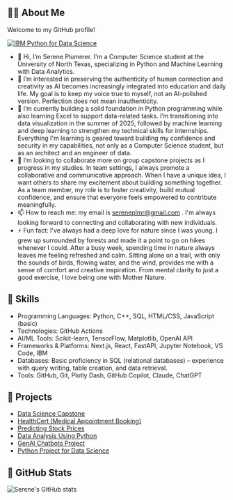 ## 👨‍💻 About Me

Welcome to my GitHub profile!

[![IBM Python for Data Science](https://images.credly.com/size/110x110/images/169512d3-cef6-43e3-bec8-e6af2723a076/image.png)](https://www.credly.com/badges/79f5a6d2-612e-4ef2-ae20-186168434e42/public_url)




- 👋 Hi, I’m Serene Plummer. I'm a Computer Science student at the University of North Texas, specializing in Python and Machine Learning with Data Analytics. 
- 👀 I’m interested in preserving the authenticity of human connection and creativity as AI becomes increasingly integrated into education and daily life. My goal is to keep my voice true to myself, not an AI-polished version. Perfection does not mean inauthenticity.   
- 🌱 I’m currently building a solid foundation in Python programming while also learning Excel to support data-related tasks. I’m transitioning into data visualization in the summer of 2025, followed by machine learning and deep learning to strengthen my technical skills for internships. Everything I'm learning is geared toward building my confidence and security in my capabilities, not only as a Computer Science student, but as an architect and an engineer of data.  
- 💞️ I’m looking to collaborate more on group capstone projects as I progress in my studies. In team settings, I always promote a collaborative and communicative approach. When I have a unique idea, I want others to share my excitement about building something together. As a team member, my role is to foster creativity, build mutual confidence, and ensure that everyone feels empowered to contribute meaningfully.
- 📫 How to reach me: my email is sereneplmr@gmail.com . I'm always looking forward to connecting and collaborating with new individuals.
- ⚡ Fun fact: I've always had a deep love for nature since I was young. I grew up surrounded by forests and made it a point to go on hikes whenever I could. After a busy week, spending time in nature always leaves me feeling refreshed and calm. Sitting alone on a trail, with only the sounds of birds, flowing water, and the wind, provides me with a sense of comfort and creative inspiration. From mental clarity to just a good exercise, I love being one with Mother Nature.


## 🌟 Skills

- Programming Languages: Python, C++, SQL, HTML/CSS, JavaScript (basic)
- Technologies: GitHub Actions
- AI/ML Tools: Scikit-learn, TensorFlow, Matplotlib, OpenAI API
- Frameworks & Platforms: Next.js, React, FastAPI, Jupyter Notebook, VS Code, IBM
- Databases: Basic proficiency in SQL (relational databases) – experience with query writing, table creation, and data retrieval.
- Tools: GitHub, Git, Plotly Dash, GitHub Copilot, Claude, ChatGPT

  
## 🚀 Projects

- [Data Science Capstone](https://github.com/serene4444/Data-Science-Capstone)
- [HealthCert (Medical Appointment Booking)](https://github.com/serene4444/Medical-Appointment-Booking)
- [Predicting Stock Prices](https://github.com/serene4444/Prediciting-Stock-Prices)
- [Data Analysis Using Python](https://github.com/serene4444/COVID19-Data-Analysis-Using-Python)
- [GenAI Chatbots Project](https://github.com/serene4444/GenAI-Chatbots-Project)
- [Python Project for Data Science](https://github.com/serene4444/Python-Project-for-Data-Science)
  
## 🌟 GitHub Stats

![Serene's GitHub stats](https://github-readme-stats.vercel.app/api?username=serene4444&show_icons=true&theme=radical)

<!---
sereneplummerr/sereneplummerr is a ✨ special ✨ repository because its `README.md` (this file) appears on your GitHub profile.
You can click the Preview link to take a look at your changes.
--->
